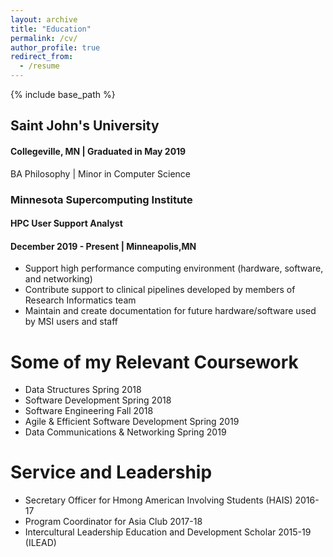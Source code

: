 ```yaml
---
layout: archive
title: "Education"
permalink: /cv/
author_profile: true
redirect_from:
  - /resume
---
```


{% include base_path %}

## Saint John's University
#### Collegeville, MN | Graduated in May 2019
BA Philosophy | Minor in Computer Science


### Minnesota Supercomputing Institute
#### HPC User Support Analyst
#### December 2019 - Present | Minneapolis,MN
* Support high performance computing environment (hardware, software, and networking)
* Contribute support to clinical pipelines developed by members of Research Informatics team
* Maintain and create documentation for future hardware/software used by MSI users and staff


Some of my Relevant Coursework
======
  * Data Structures Spring 2018
  * Software Development Spring 2018
  * Software Engineering Fall 2018
  * Agile & Efficient Software Development Spring 2019
  * Data Communications & Networking Spring 2019


Service and Leadership
======
* Secretary Officer for Hmong American Involving Students (HAIS) 2016-17
* Program Coordinator for Asia Club 2017-18
* Intercultural Leadership Education and Development Scholar 2015-19 (ILEAD)
